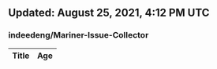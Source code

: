 ## Updated: August 25, 2021, 4:12 PM UTC


### indeedeng/Mariner-Issue-Collector
|**Title**|**Age**|
|:----|:----|
